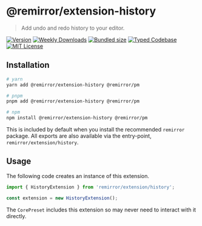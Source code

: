 # @remirror/extension-history

> Add undo and redo history to your editor.

[![Version][version]][npm] [![Weekly Downloads][downloads-badge]][npm] [![Bundled size][size-badge]][size] [![Typed Codebase][typescript]](#) [![MIT License][license]](#)

[version]: https://flat.badgen.net/npm/v/@remirror/extension-history/next
[npm]: https://npmjs.com/package/@remirror/extension-history/v/next
[license]: https://flat.badgen.net/badge/license/MIT/purple
[size]: https://bundlephobia.com/result?p=@remirror/extension-history@next
[size-badge]: https://flat.badgen.net/bundlephobia/minzip/@remirror/extension-history@next
[typescript]: https://flat.badgen.net/badge/icon/TypeScript?icon=typescript&label
[downloads-badge]: https://badgen.net/npm/dw/@remirror/extension-history/red?icon=npm

## Installation

```bash
# yarn
yarn add @remirror/extension-history @remirror/pm

# pnpm
pnpm add @remirror/extension-history @remirror/pm

# npm
npm install @remirror/extension-history @remirror/pm
```

This is included by default when you install the recommended `remirror` package. All exports are also available via the entry-point, `remirror/extension/history`.

## Usage

The following code creates an instance of this extension.

```ts
import { HistoryExtension } from 'remirror/extension/history';

const extension = new HistoryExtension();
```

The `CorePreset` includes this extension so may never need to interact with it directly.
